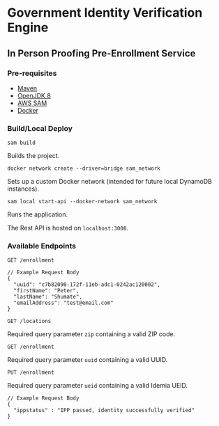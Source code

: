 # Government Identity Verification Engine

## In Person Proofing Pre-Enrollment Service

### Pre-requisites
- [Maven](https://maven.apache.org/) 
- [OpenJDK 8](https://developers.redhat.com/products/openjdk/download)
- [AWS SAM](https://docs.aws.amazon.com/serverless-application-model/latest/developerguide/serverless-sam-cli-install.html)
- [Docker](https://www.docker.com/products/docker-desktop)

### Build/Local Deploy

`sam build`

Builds the project.

`docker network create --driver=bridge sam_network`

Sets up a custom Docker network (intended for future local DynamoDB instances).

`sam local start-api --docker-network sam_network`

Runs the application.

The Rest API is hosted on `localhost:3000`.

### Available Endpoints

`GET /enrollment`
```
// Example Request Body
{
  "uuid": "c7b82090-172f-11eb-adc1-0242ac120002",
  "firstName": "Peter",
  "lastName": "Shumate",
  "emailAddress": "test@email.com"
}
```

`GET /locations`

Required query parameter `zip` containing a valid ZIP code.

`GET /enrollment`

Required query parameter `uuid` containing a valid UUID.

`PUT /enrollment`

Required query parameter `ueid` containing a valid Idemia UEID.
```
// Example Request Body
{
  "ippstatus" : "IPP passed, identity successfully verified"
}
```
